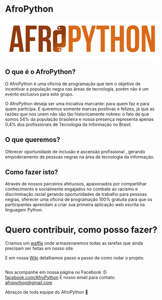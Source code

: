 # AfroPython
![AfroPython Logo](AfroPython_brand.png "AfroPython")

## O que é o AfroPython?
O AfroPython é uma oficina de programação que tem o objetivo de incentivar a população negra nas áreas de tecnologia, porém não é um evento exclusivo para este grupo.

O AfroPython deseja ser uma iniciativa marcante: para quem faz e para quem participa. E queremos somente marcas positivas e felizes, já que as razões que nos unem não são tão historicamente nobres: o fato de que somos 54% da população brasileira e nossa presença representa apenas 0,4% dos profissionais de Tecnologia da Informação no Brasil.

## O que queremos?
Oferecer oportunidade de inclusão e ascensão profissional , gerando empoderamento de pessoas negras na área de tecnologia da informação.

## Como fazer isto?
Através de nossos parceiros afetuosos, apaixonados por compartilhar conhecimento e socialmente engajados no combate ao racismo e discriminação racial gerando oportunidades de trabalho para pessoas negras, oferecer uma oficina de programação 100% gratuita para que os participantes aprendam a criar sua primeira aplicação web escrita na linguagem Python.

# Quero contribuir, como posso fazer?
Criamos um [waffle](https://waffle.io/AfroPython/afropython-site) onde armazenaremos todas as tarefas que ainda precisam ser feitas em nosso site.

E em nossa [Wiki](https://github.com/AfroPython/afropython-site.wiki.git) detalhamos passo a passo de como rodar o projeto.

##

Nos acompanhe em nossa página no Facebook :D
[facebook.com/AfroPython](https://www.facebook.com/AfroPython/)
E nosso email para contato: afropython@gmail.com

Abraços de toda equipe do AfroPython :yellow_heart:
